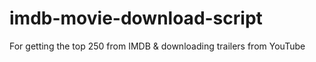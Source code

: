 # imdb-movie-download-script
For getting the top 250 from IMDB &amp; downloading trailers from YouTube
